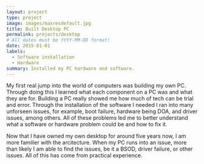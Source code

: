 ```yaml
---
layout: project
type: project
image: images/maxresdefault.jpg
title: Built Desktop PC
permalink: projects/desktop
# All dates must be YYYY-MM-DD format!
date: 2015-01-01
labels:
  - Software installation
  - Hardware
summary: Installed my PC hardware and software.
---
```


  My first real jump into the world of computers was building my own PC. Through doing this I learned what each component on a PC was and what they are for. Building a PC really showed me how much of tech can be trial and error. Through the installation of the software I needed I ran into many unforseen issues, for example, boot failure, hardware being DOA, and driver issues, among others. All of these problems led me to better understand what a software or hardware problem could be and how to fix it.

  Now that I have owned my own desktop for around five years now, I am more familier with the arcitecture. When my PC runs into an issue, more than likely I am able to find the issues, be it a BSOD, driver failure, or other issues. All of this has come from practical experience.

